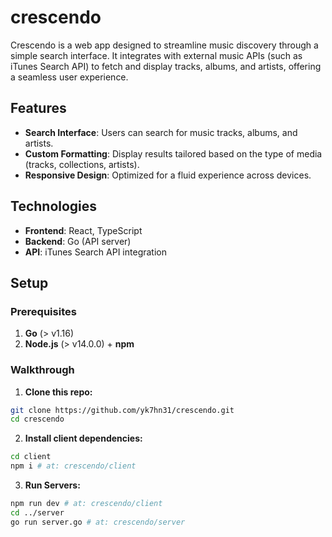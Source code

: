 # crescendo

Crescendo is a web app designed to streamline music discovery through a simple search interface. It integrates with external music APIs (such as iTunes Search API) to fetch and display tracks, albums, and artists, offering a seamless user experience.

## Features

- **Search Interface**: Users can search for music tracks, albums, and artists.
- **Custom Formatting**: Display results tailored based on the type of media (tracks, collections, artists).
- **Responsive Design**: Optimized for a fluid experience across devices.

## Technologies

- **Frontend**: React, TypeScript
- **Backend**: Go (API server)
- **API**: iTunes Search API integration

## Setup

### Prerequisites

1. **Go** (> v1.16)
2. **Node.js** (> v14.0.0) + **npm**

### Walkthrough

1. **Clone this repo:**

```sh
git clone https://github.com/yk7hn31/crescendo.git
cd crescendo
```

2. **Install client dependencies:**

```sh
cd client
npm i # at: crescendo/client
```

3. **Run Servers:**

```sh
npm run dev # at: crescendo/client
cd ../server
go run server.go # at: crescendo/server
```